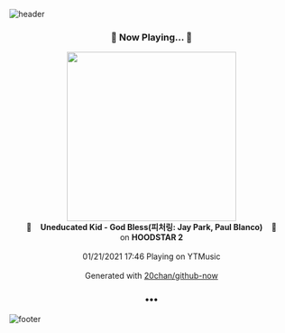 ![header](https://capsule-render.vercel.app/api?type=wave&height=170&section=header&text=Hi.%20I'm%20SHIFT&fontColor=090707&fontAlignX=45&fontAlignY=65&fontSize=100)

<h3 align="center">🎵 Now Playing... 🎵</h3>
<p align="center">
  <a href="https://music.youtube.com/channel/UCoMEDhoTikktzNMiHypJVEg">
    <img width="300" src="https://lh3.googleusercontent.com/oQ2m7Qir9Q7_sq_LNUmf3SoSdG8NG3sGRM64eEbxEGkAcYqs7pdfPnYUdkBvqU91PFJQKcWcugv0Vfs">
  </a>
  <br>
  🎵&nbsp&nbsp&nbsp <b>Uneducated Kid - God Bless(피처링: Jay Park, Paul Blanco)</b> &nbsp&nbsp&nbsp🎵
  <br>
  on <b>HOODSTAR 2</b>
  
  <br />
  <br />
  01/21/2021 17:46 Playing on YTMusic
  <br />
  <br />
  Generated with <a href="https://github.com/20chan/github-now">20chan/github-now</a>
</p>

<h3 align="center">•••</h3>

![footer](https://capsule-render.vercel.app/api?type=wave&height=150&section=footer)
